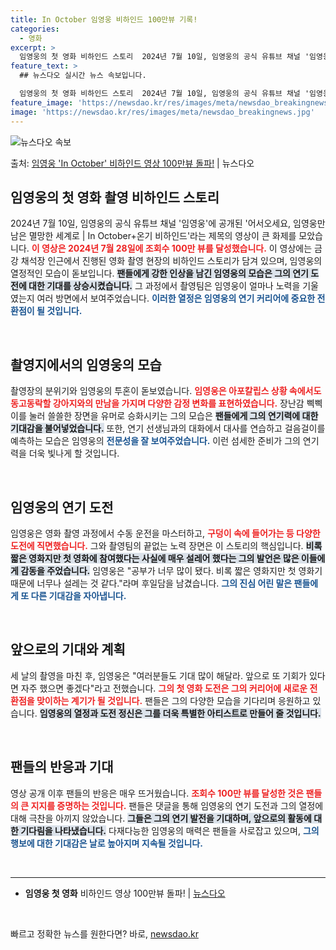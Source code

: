 ```yaml
---
title: In October 임영웅 비하인드 100만뷰 기록!
categories:
  - 영화
excerpt: >
  임영웅의 첫 영화 비하인드 스토리  2024년 7월 10일, 임영웅의 공식 유튜브 채널 '임영웅'에 공개된 …
feature_text: >
  ## 뉴스다오 실시간 뉴스 속보입니다.

  임영웅의 첫 영화 비하인드 스토리  2024년 7월 10일, 임영웅의 공식 유튜브 채널 '임영웅'에 공개된 …
feature_image: 'https://newsdao.kr/res/images/meta/newsdao_breakingnews.jpg'
image: 'https://newsdao.kr/res/images/meta/newsdao_breakingnews.jpg'
---
```


![뉴스다오 속보](https://newsdao.kr/res/images/meta/newsdao_breakingnews.jpg)

<p>출처: <a href="https://newsdao.kr/5094" rel="dofollow">임영웅 'In October' 비하인드 영상 100만뷰 돌파!</a> | 뉴스다오</p>

<h2 data-ke-size="size26">임영웅의 첫 영화 촬영 비하인드 스토리</h2>

<p data-ke-size="size16">2024년 7월 10일, 임영웅의 공식 유튜브 채널 '임영웅'에 공개된 '어서오세요, 임영웅만 남은 멸망한 세계로 | In October+온기 비하인드'라는 제목의 영상이 큰 화제를 모았습니다. <b><span style="color: #ee2323;">이 영상은 2024년 7월 28일에 조회수 100만 뷰를 달성했습니다.</span></b> 이 영상에는 금강 채석장 인근에서 진행된 영화 촬영 현장의 비하인드 스토리가 담겨 있으며, 임영웅의 열정적인 모습이 돋보입니다. <b><span style="background-color: #21538527;">팬들에게 강한 인상을 남긴 임영웅의 모습은 그의 연기 도전에 대한 기대를 상승시켰습니다.</span></b> 그 과정에서 촬영팀은 임영웅이 얼마나 노력을 기울였는지 여러 방면에서 보여주었습니다. <b><span style="color: #1a5490;">이러한 열정은 임영웅의 연기 커리어에 중요한 전환점이 될 것입니다.</span></b></p>

<p data-ke-size="size16">&nbsp;</p>

<h2 data-ke-size="size26">촬영지에서의 임영웅의 모습</h2>

<p data-ke-size="size16">촬영장의 분위기와 임영웅의 투혼이 돋보였습니다. <b><span style="color: #ee2323;">임영웅은 아포칼립스 상황 속에서도 동고동락할 강아지와의 만남을 가지며 다양한 감정 변화를 표현하였습니다.</span></b> 장난감 삑삑이를 눌러 쓸쓸한 장면을 유머로 승화시키는 그의 모습은 <b><span style="background-color: #21538527;">팬들에게 그의 연기력에 대한 기대감을 불어넣었습니다.</span></b> 또한, 연기 선생님과의 대화에서 대사를 연습하고 걸음걸이를 예측하는 모습은 임영웅의 <b><span style="color: #1a5490;">전문성을 잘 보여주었습니다.</span></b> 이런 섬세한 준비가 그의 연기력을 더욱 빛나게 할 것입니다.</p>

<p data-ke-size="size16">&nbsp;</p>

<h2 data-ke-size="size26">임영웅의 연기 도전</h2>

<p data-ke-size="size16">임영웅은 영화 촬영 과정에서 수동 운전을 마스터하고, <b><span style="color: #ee2323;">구덩이 속에 들어가는 등 다양한 도전에 직면했습니다.</span></b> 그와 촬영팀의 끝없는 노력 장면은 이 스토리의 핵심입니다. <b><span style="background-color: #21538527;">비록 짧은 영화지만 첫 영화에 참여했다는 사실에 매우 설레어 했다는 그의 발언은 많은 이들에게 감동을 주었습니다.</span></b> 임영웅은 "공부가 너무 많이 됐다. 비록 짧은 영화지만 첫 영화기 때문에 너무나 설레는 것 같다."라며 후일담을 남겼습니다. <b><span style="color: #1a5490;">그의 진심 어린 말은 팬들에게 또 다른 기대감을 자아냅니다.</span></b></p>

<p data-ke-size="size16">&nbsp;</p>

<h2 data-ke-size="size26">앞으로의 기대와 계획</h2>

<p data-ke-size="size16">세 날의 촬영을 마친 후, 임영웅은 "여러분들도 기대 많이 해달라. 앞으로 또 기회가 있다면 자주 했으면 좋겠다"라고 전했습니다. <b><span style="color: #ee2323;">그의 첫 영화 도전은 그의 커리어에 새로운 전환점을 맞이하는 계기가 될 것입니다.</span></b> 팬들은 그의 다양한 모습을 기다리며 응원하고 있습니다. <b><span style="background-color: #21538527;">임영웅의 열정과 도전 정신은 그를 더욱 특별한 아티스트로 만들어 줄 것입니다.</span></b></p>

<p data-ke-size="size16">&nbsp;</p>

<h2 data-ke-size="size26">팬들의 반응과 기대</h2>

<p data-ke-size="size16">영상 공개 이후 팬들의 반응은 매우 뜨거웠습니다. <b><span style="color: #ee2323;">조회수 100만 뷰를 달성한 것은 팬들의 큰 지지를 증명하는 것입니다.</span></b> 팬들은 댓글을 통해 임영웅의 연기 도전과 그의 열정에 대해 극찬을 아끼지 않았습니다. <b><span style="background-color: #21538527;">그들은 그의 연기 발전을 기대하며, 앞으로의 활동에 대한 기다림을 나타냈습니다.</span></b> 다재다능한 임영웅의 매력은 팬들을 사로잡고 있으며, <b><span style="color: #1a5490;">그의 행보에 대한 기대감은 날로 높아지며 지속될 것입니다.</span></b></p>

<p data-ke-size="size16">&nbsp;</p>

<hr>
<ul>
  <li><b>임영웅 첫 영화</b> 비하인드 영상 100만뷰 돌파! | <a href="https://newsdao.kr/5094">뉴스다오</a></li>
</ul>
<p data-ke-size="size16">&nbsp;</p> 

빠르고 정확한 뉴스를 원한다면? 바로, <a href="https://newsdao.kr" rel="dofollow">newsdao.kr</a>


